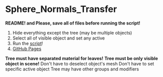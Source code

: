 # Sphere_Normals_Transfer
**README! and Please, save all of files before running the script!**

1. Hide everything except the tree (may be multiple objects)
2. Select all of visible object and set any active
3. Run the [script]((https://github.com/iamNikitaBelous/Sphere_Normals_Transfer/blob/main/Sphere_Normals_Transfer.py))!
4. [GitHub Pages](https://pages.github.com/)

**Tree must have separated material for leaves!**
**Tree must be only visible object in scene!**
Don't have to deselect object's mesh
Don't have to set specific active object
Tree may have other groups and modifiers
